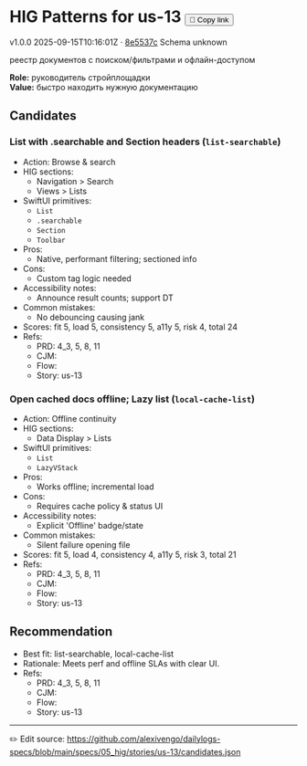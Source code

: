# HIG Patterns for us-13 <button class="copy-link" aria-label="Copy page link" onclick="window.spechubCopyLink && window.spechubCopyLink()">🔗 Copy link</button>

<p class="badges">
  <span class="badge version">v1.0.0</span>
  <span class="badge build">2025-09-15T10:16:01Z · <a href="https://github.com/alexivengo/dailylogs-specs/commit/8e5537c" target="_blank" rel="noopener" class="sha">8e5537c</a></span>
  <span class="badge schema unknown">Schema unknown</span>
</p>

реестр документов с поиском/фильтрами и офлайн-доступом

**Role:** руководитель стройплощадки  
**Value:** быстро находить нужную документацию

## Candidates
### List with .searchable and Section headers (`list-searchable`)
- Action: Browse & search
- HIG sections:
  - Navigation > Search
  - Views > Lists
- SwiftUI primitives:
  - `List`
  - `.searchable`
  - `Section`
  - `Toolbar`
- Pros:
  - Native, performant filtering; sectioned info
- Cons:
  - Custom tag logic needed
- Accessibility notes:
  - Announce result counts; support DT
- Common mistakes:
  - No debouncing causing jank
- Scores: fit 5, load 5, consistency 5, a11y 5, risk 4, total 24
- Refs:
  - PRD: 4_3, 5, 8, 11
  - CJM: 
  - Flow: 
  - Story: us-13

### Open cached docs offline; Lazy list (`local-cache-list`)
- Action: Offline continuity
- HIG sections:
  - Data Display > Lists
- SwiftUI primitives:
  - `List`
  - `LazyVStack`
- Pros:
  - Works offline; incremental load
- Cons:
  - Requires cache policy & status UI
- Accessibility notes:
  - Explicit 'Offline' badge/state
- Common mistakes:
  - Silent failure opening file
- Scores: fit 5, load 4, consistency 4, a11y 5, risk 3, total 21
- Refs:
  - PRD: 4_3, 5, 8, 11
  - CJM: 
  - Flow: 
  - Story: us-13


## Recommendation
- Best fit: list-searchable, local-cache-list
- Rationale: Meets perf and offline SLAs with clear UI.
- Refs:
  - PRD: 4_3, 5, 8, 11
  - CJM: 
  - Flow: 
  - Story: us-13

---
✏️ Edit source: https://github.com/alexivengo/dailylogs-specs/blob/main/specs/05_hig/stories/us-13/candidates.json